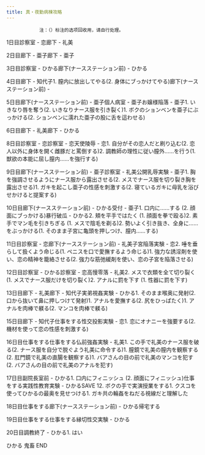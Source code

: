 ```yaml
---
title: 真・夜勤病棟攻略
---
```


                注：（）标注的选项回收用，请自行处理。

1日目診察室 - 恋廊下 - 礼美

2日目廊下 - 亜子廊下 - 亜子

3日目診察室 - ひかる廊下(ナースステーション前) - ひかる

4日目廊下 - 知代子1. 膣内に放出してやる(2. 身体にブっかけてやる)廊下(ナースステーション前) - 

5日目廊下(ナースステーション前) - 亜子個人病室 - 亜子お嬢様陥落 - 亜子1. いきなり唇を奪う(2. いきなりナース服を引き裂く)1. ボクのションベンを亜子にぶっかける(2. ションベンに濡れた亜子の股に舌を這わせる)

6日目廊下 - 礼美廊下 - ひかる

8日目診察室 - 恋診察室 - 恋天使陵辱 - 恋1. 自分がその恋人だと刷り込む(2. 恋人以外に身体を開く雌豚だと罵倒する)2. 調教師の理性に従い膣外……を行う(1. 獣欲の本能に屈し膣内……を強行する)

9日目廊下(ナースステーション前) - 亜子診察室 - 礼美公開乳辱実験 - 亜子1. 胸を強調させるようにナース服から露出させる(2. メスでナース服を切り裂き胸を露出させる)1. ガキを起こし亜子の性感を刺激する(2. 寝ているガキに母乳を浴びせかけると提案する)

10日目廊下(ナースステーション前) - ひかる受付 - 亜子1. 口内に……する (2. 顔面にブっかける)暴行破瓜 - ひかる2. 頬を平手ではたく (1. 顔面を拳で殴る)2. 素手でマン毛を引きちぎる (1. メスで陰毛を剃る)2. 勢いよく引き抜き、全身に……をぶっかける(1. そのまま子宮に亀頭を押しつけ、膣内……する)

11日目診察室 - 恋廊下(ナースステーション前) - 礼美子宮陥落実験 - 恋2. 唾を垂らして扱くよう命じる(1. ペニスを口で愛撫するよう命じる)1. 強力な誘淫剤を使い、恋の精神を籠絡させる(2. 強力な筋弛緩剤を使い、恋の子宮を陥落させる)

12日目診察室 - ひかる診察室 - 恋高慢零落 - 礼美2. メスで衣類を全て切り裂く(1. メスでナース服だけを切り裂く)2. アナルに罰を下す (1. 性器に罰を下す)

13日目廊下 - 礼美廊下 - 知代子実弟視姦実験 - ひかる1. そのまま喉奥に発射(2. 口から抜いて鼻に押しつけて発射)1. アナルを愛撫する(2. 尻をひっぱたく)1. アナルを肉棒で躾る(2. マンコを肉棒で躾る)

15日目廊下 - 知代子仕事をする性交投影実験 - 恋1. 恋にオナニーを強要する(2. 機材を使って恋の性感を刺激する)

16日目仕事をする仕事をする仏前強姦実験 - 礼美1. この手で礼美のナース服を破る(2. ナース服を自分で脱ぐよう礼美に命令する)1. 膣鏡で礼美の膣内を観察する(2. 肛門鏡で礼美の直腸を観察する)1. バアさんの目の前で礼美のマンコを犯す(2. バアさんの目の前で礼美のアナルを犯す)

17日目副院長室前 - ひかる1. 口内にフィニッシュ (2. 顔面にフィニッシュ)仕事をする実践性教育実験 - ひかるSAVE 12. ボクの手で実演授業をする1. クスコを使ってひかるの最奥を見せつける1. ガキ共の輪姦をねだる視線だと理解した

18日目仕事をする廊下(ナースステーション前) - ひかる帰宅する

19日目仕事をする仕事をする縁切性交実験 - ひかる

20日目調教終了 - ひかる1. はい

ひかる 鬼畜 END


              
